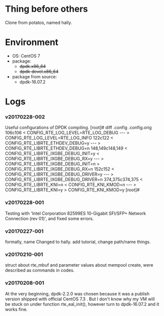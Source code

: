 # Thing before others
Clone from potatos, named hally.

# Environment
  * OS: CentOS 7
  * package:
      * ~~dpdk.x86_64~~
      * ~~dpdk-devel.x86_64~~
  * package from source:
      * dpdk-16.07.2

# Logs
### v20170228-002
Useful configurations of DPDK compiling.
	[root]# diff .config .config.orig 
	106c106
	< CONFIG_RTE_LOG_LEVEL=RTE_LOG_DEBUG
	---
	> CONFIG_RTE_LOG_LEVEL=RTE_LOG_INFO
	122c122
	< CONFIG_RTE_LIBRTE_ETHDEV_DEBUG=y
	---
	> CONFIG_RTE_LIBRTE_ETHDEV_DEBUG=n
	148,149c148,149
	< CONFIG_RTE_LIBRTE_IXGBE_DEBUG_INIT=y
	< CONFIG_RTE_LIBRTE_IXGBE_DEBUG_RX=y
	---
	> CONFIG_RTE_LIBRTE_IXGBE_DEBUG_INIT=n
	> CONFIG_RTE_LIBRTE_IXGBE_DEBUG_RX=n
	152c152
	< CONFIG_RTE_LIBRTE_IXGBE_DEBUG_DRIVER=y
	---
	> CONFIG_RTE_LIBRTE_IXGBE_DEBUG_DRIVER=n
	374,375c374,375
	< CONFIG_RTE_LIBRTE_KNI=n
	< CONFIG_RTE_KNI_KMOD=n
	---
	> CONFIG_RTE_LIBRTE_KNI=y
	> CONFIG_RTE_KNI_KMOD=y
	[root]# 
### v20170228-001
Testing with 'Intel Corporation 82599ES 10-Gigabit SFI/SFP+ Network 
Connection (rev 01)', and fixed some errors.

### v20170227-001
formally, name Changed to hally. add tutorial, change path/name things.

### v20170210-001
struct about rte_mbuf and parameter values about mempool create, were described
as commands in codes.

### v20170208-001
At the very beginning, dpdk-2.2.0 was chosen because it was a publish version 
shipped with official CentOS 7.3 . But I don't know why my VM will be stuck on
under function rte_eal_init(), however turn to dpdk-16.07.2 and it works fine.
